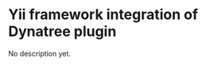 Yii framework integration of Dynatree plugin
============================================

No description yet.
